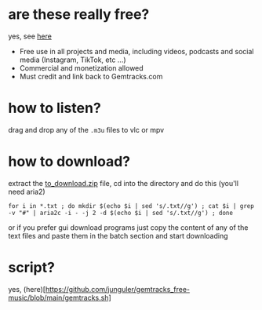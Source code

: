 # are these really free?
yes, see [here](https://www.gemtracks.com/free-music/)

- Free use in all projects and media, including videos, podcasts and social media (Instagram, TikTok, etc ...)
- Commercial and monetization allowed
- Must credit and link back to Gemtracks.com

# how to listen?
drag and drop any of the `.m3u` files to vlc or mpv

# how to download?
extract the [to_download.zip](https://github.com/junguler/gemtracks_free-music/raw/main/to_download.zip) file, cd into the directory and do this (you'll need aria2)

```
for i in *.txt ; do mkdir $(echo $i | sed 's/.txt//g') ; cat $i | grep -v "#" | aria2c -i - -j 2 -d $(echo $i | sed 's/.txt//g') ; done
```

or if you prefer gui download programs just copy the content of any of the text files and paste them in the batch section and start downloading

# script?
yes, (here)[https://github.com/junguler/gemtracks_free-music/blob/main/gemtracks.sh]
